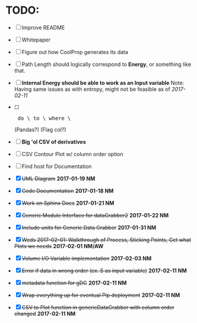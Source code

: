 # TODO:

*   [ ] Improve README
*   [ ] Whitepaper
*   [ ] Figure out how CoolProp generates its data
*   [ ] Path Length should logically correspond to **Energy**, or something like that.
*   [ ] **Internal Energy should be able to work as an Input variable** Note: Having same issues as with entropy, might not be feasible as of *2017-02-11*
*   [ ] <pre> do \<function> to \<col> where \<condition></pre> (Pandas?) (Flag col?)
*   [ ] **Big 'ol CSV of derivatives**
*   [ ] CSV Contour Plot w/ column order option
*   [ ] Find host for Documentation

*   [x] ~~UML Diagram~~ **2017-01-19 NM**
*   [x] ~~Code Documentation~~ **2017-01-18 NM**
*   [x] ~~Work on Sphinx Docs~~ **2017-01-21 NM**
*   [x] ~~Generic Module Interface for dataGrabber2~~  **2017-01-22 NM**
*   [x] ~~Include units for Generic Data Grabber~~ **2017-01-31 NM**
*   [x] ~~Weds 2017-02-01: Walkthrough of Process, Sticking Points, Get what Plots we needs~~ **2017-02-01 NM/AW**
*   [x] ~~Volume I/O Variable implementation~~ **2017-02-03 NM**
*   [x] ~~Error if data in wrong order (ex. S as input variable)~~ **2017-02-11 NM**
*   [x] ~~metadata function for gDG~~ **2017-02-11 NM**
*   [x] ~~Wrap everything up for eventual Pip deployment~~ **2017-02-11 NM**
*   [x] ~~CSV to Plot function in genericDataGrabber with column order changed~~ **2017-02-11 NM**
